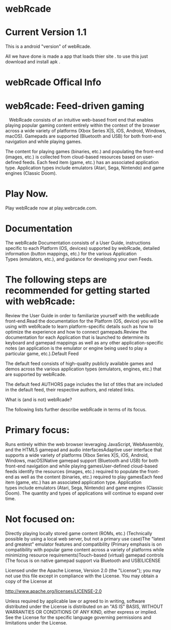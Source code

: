 # webRcade

# Current Version 1.1 

This is a android "version" of webRcade.

All we have done is made a app that loads thier site . 
to use this just download and install apk .

# webRcade Offical Info

# webЯcade: Feed-driven gaming

  
WebЯcade consists of an intuitive web-based front end that enables playing popular gaming content entirely within the context of the browser across a wide variety of platforms (Xbox Series X|S, iOS, Android, Windows, macOS). Gamepads are supported (Bluetooth and USB) for both front-end navigation and while playing games.

The content for playing games (binaries, etc.) and populating the front-end (images, etc.) is collected from cloud-based resources based on user-defined feeds. Each feed item (game, etc.) has an associated application type. Application types include emulators (Atari, Sega, Nintendo) and game engines (Classic Doom).



# Play Now.

Play webЯcade now at play.webrcade.com.

# Documentation

The webЯcade Documentation consists of a User Guide, instructions specific to each Platform (OS, devices) supported by webЯcade, detailed information (button mappings, etc.) for the various Application Types (emulators, etc.), and guidance for developing your own Feeds.

# The following steps are recommended for getting started with webЯcade:

Review the User Guide in order to familiarize yourself with the webЯcade front-end.Read the documentation for the Platform (OS, device) you will be using with webЯcade to learn platform-specific details such as how to optimize the experience and how to connect gamepads.Review the documentation for each Application that is launched to determine its keyboard and gamepad mappings as well as any other application-specific notes (an application is the emulator or engine being used to play a particular game, etc.).Default Feed

The default feed consists of high-quality publicly available games and demos across the various application types (emulators, engines, etc.) that are supported by webЯcade.

The default feed AUTHORS page includes the list of titles that are included in the default feed, their respective authors, and related links.

What is (and is not) webЯcade?

The following lists further describe webЯcade in terms of its focus.

# Primary focus:

Runs entirely within the web browser leveraging JavaScript, WebAssembly, and the HTML5 gamepad and audio interfacesAdaptive user interface that supports a wide variety of platforms (Xbox Series X|S, iOS, Android, Windows, macOS)Native gamepad support (Bluetooth and USB) for both front-end navigation and while playing gamesUser-defined cloud-based feeds identify the resources (images, etc.) required to populate the front-end as well as the content (binaries, etc.) required to play gamesEach feed item (game, etc.) has an associated application type. Application types include emulators (Atari, Sega, Nintendo) and game engines (Classic Doom). The quantity and types of applications will continue to expand over time.

# Not focused on:

Directly playing locally stored game content (ROMs, etc.)
(Technically possible by using a local web server, but not a primary use case)The "latest and greatest" emulator features and compatibility
(Primary emphasis is on compatibility with popular game content across a variety of platforms while minimizing resource requirements)Touch-based (virtual) gamepad controls
(The focus is on native gamepad support via Bluetooth and USB)LICENSE

Licensed under the Apache License, Version 2.0 (the "License"); you may not use this file except in compliance with the License. You may obtain a copy of the License at

http://www.apache.org/licenses/LICENSE-2.0

Unless required by applicable law or agreed to in writing, software distributed under the License is distributed on an "AS IS" BASIS, WITHOUT WARRANTIES OR CONDITIONS OF ANY KIND, either express or implied. See the License for the specific language governing permissions and limitations under the License.

